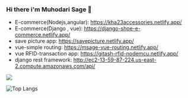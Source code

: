### Hi there i'm Muhodari Sage 👋

- E-commerce(Nodejs,angular): https://kha23accessories.netlify.app/   
- E-commerce(Django , vue): https://django-shoe-e-commerce.netlify.app/                                                                                                             
- save picture app: https://savepicture.netlify.app/
- vue-simple routing: https://msage-vue-routing.netlify.app/
- vue RFID-transaction app: https://gitash-rfid-nodemcu.netlify.app/
- django rest framework: http://ec2-13-59-87-224.us-east-2.compute.amazonaws.com/api/

![](https://visitor-badge.laobi.icu/badge?page_id=Muhodari.Muhodari)



![Top Langs](https://github-readme-stats.vercel.app/api/top-langs/?username=Muhodari&theme=tokyonight)
